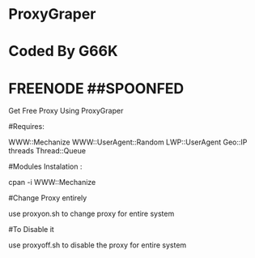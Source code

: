 # ProxyGraper
# Coded By G66K
# FREENODE ##SPOONFED

Get Free Proxy Using ProxyGraper

#Requires:

WWW::Mechanize
WWW::UserAgent::Random
LWP::UserAgent
Geo::IP
threads
Thread::Queue

#Modules Instalation :

cpan -i WWW::Mechanize

#Change Proxy entirely

use proxyon.sh to change proxy for entire system

#To Disable it 

use proxyoff.sh to disable the proxy for entire system
